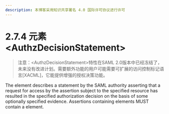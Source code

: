 ```yaml
---
description: 本博客采用知识共享署名 4.0 国际许可协议进行许可
---
```


# 2.7.4 元素\<AuthzDecisionStatement\>

> 注意：\<AuthzDecisionStatement\>特性在SAML 2.0版本中已经冻结了，未来没有改进计划。需要额外功能的用户可能需要可扩展的访问控制标记语言[XACML]，它能提供增强的授权决策功能。

The <AuthzDecisionStatement> element describes a statement by the SAML authority asserting that a request for access by the assertion subject to the specified resource has resulted in the specified authorization decision on the basis of some optionally specified evidence. Assertions containing <AuthzDecisionStatement> elements MUST contain a <Subject> element.


